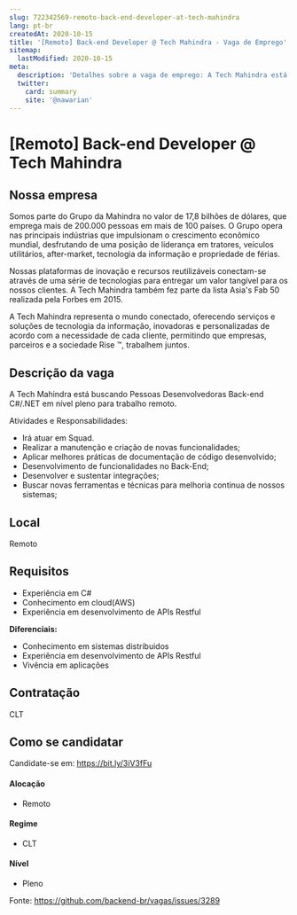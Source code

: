 ```yaml
---
slug: 722342569-remoto-back-end-developer-at-tech-mahindra
lang: pt-br
createdAt: 2020-10-15
title: '[Remoto] Back-end Developer @ Tech Mahindra - Vaga de Emprego'
sitemap:
  lastModified: 2020-10-15
meta:
  description: 'Detalhes sobre a vaga de emprego: A Tech Mahindra está buscando Pessoas Desenvolvedoras Back-end C#/.NET em nível pleno para trabalho remoto.  Atividades e Responsabilidades: - Irá atuar em Squad. - Realizar a manutenção e criação de novas funcionalidades; - Aplicar melhores práticas de documentação de código desenvolvido; - Desenvolvimento de funcionalidades no Back-End; - Desenvolver e sustentar integrações; - Buscar novas ferramentas e técnicas para melhoria continua de nossos sistemas;'
  twitter:
    card: summary
    site: '@nawarian'
---
```


# [Remoto] Back-end Developer @ Tech Mahindra

## Nossa empresa

Somos parte do Grupo da Mahindra no valor de 17,8 bilhões de dólares, que emprega mais de 200.000 pessoas em mais de 100 países. O Grupo opera nas principais indústrias que impulsionam o crescimento econômico mundial, desfrutando de uma posição de liderança em tratores, veículos utilitários, after-market, tecnologia da informação e propriedade de férias.

Nossas plataformas de inovação e recursos reutilizáveis conectam-se através de uma série de tecnologias para entregar um valor tangível para os nossos clientes. A Tech Mahindra também fez parte da lista Asia's Fab 50 realizada pela Forbes em 2015.

A Tech Mahindra representa o mundo conectado, oferecendo serviços e soluções de tecnologia da informação, inovadoras e personalizadas de acordo com a necessidade de cada cliente, permitindo que empresas, parceiros e a sociedade Rise ™, trabalhem juntos.

## Descrição da vaga

A Tech Mahindra está buscando Pessoas Desenvolvedoras Back-end C#/.NET em nível pleno para trabalho remoto. 

Atividades e Responsabilidades:

- Irá atuar em Squad.
- Realizar a manutenção e criação de novas funcionalidades;
- Aplicar melhores práticas de documentação de código desenvolvido;
- Desenvolvimento de funcionalidades no Back-End;
- Desenvolver e sustentar integrações;
- Buscar novas ferramentas e técnicas para melhoria continua de nossos sistemas;

## Local

Remoto

## Requisitos

- Experiência em C#
- Conhecimento em cloud(AWS)
- Experiência em desenvolvimento de APIs Restful

**Diferenciais:**

- Conhecimento em sistemas distribuidos
- Experiência em desenvolvimento de APIs Restful
- Vivência em aplicações

## Contratação

CLT

## Como se candidatar

Candidate-se em: https://bit.ly/3iV3fFu

#### Alocação
- Remoto

#### Regime
- CLT

#### Nível
- Pleno

Fonte: https://github.com/backend-br/vagas/issues/3289